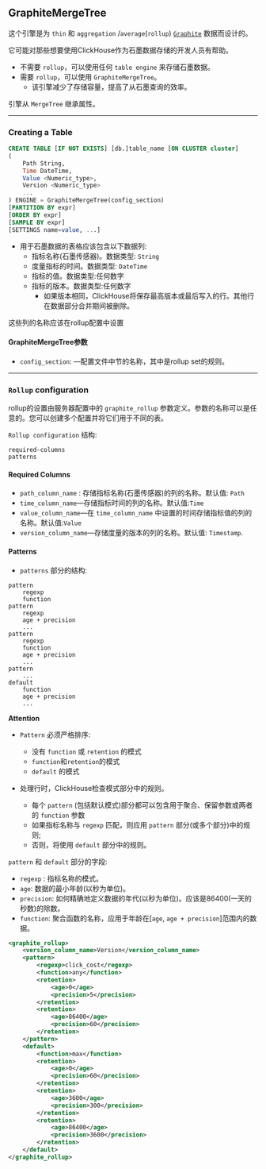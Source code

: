 ## GraphiteMergeTree

这个引擎是为 `thin` 和 `aggregation`  /`average`(`rollup`) [`Graphite`](https://graphite.readthedocs.io/en/latest/index.html) 数据而设计的。

它可能对那些想要使用ClickHouse作为石墨数据存储的开发人员有帮助。

- 不需要 `rollup`，可以使用任何 `table engine` 来存储石墨数据。 
- 需要 `rollup`，可以使用 `GraphiteMergeTree`。
  - 该引擎减少了存储容量，提高了从石墨查询的效率。

引擎从 `MergeTree` 继承属性。

---

### Creating a Table

```sql
CREATE TABLE [IF NOT EXISTS] [db.]table_name [ON CLUSTER cluster]
(
    Path String,
    Time DateTime,
    Value <Numeric_type>,
    Version <Numeric_type>
    ...
) ENGINE = GraphiteMergeTree(config_section)
[PARTITION BY expr]
[ORDER BY expr]
[SAMPLE BY expr]
[SETTINGS name=value, ...]
```

- 用于石墨数据的表格应该包含以下数据列:
  - 指标名称(石墨传感器)。数据类型: `String`
  - 度量指标的时间。数据类型: `DateTime`
  - 指标的值。数据类型:任何数字
  - 指标的版本。数据类型:任何数字
    - 如果版本相同，ClickHouse将保存最高版本或最后写入的行。其他行在数据部分合并期间被删除。

这些列的名称应该在rollup配置中设置


#### **GraphiteMergeTree参数**

- `config_section`: —配置文件中节的名称，其中是rollup set的规则。

---

### `Rollup` configuration

rollup的设置由服务器配置中的 `graphite_rollup` 参数定义。参数的名称可以是任意的。您可以创建多个配置并将它们用于不同的表。

`Rollup configuration` 结构:

```log
required-columns
patterns
```

#### Required Columns
- `path_column_name` : 存储指标名称(石墨传感器)的列的名称。默认值: `Path`
- `time_column_name`—存储指标时间的列的名称。默认值:`Time`
- `value_column_name`—在 `time_column_name` 中设置的时间存储指标值的列的名称。默认值:`Value`
- `version_column_name`—存储度量的版本的列的名称。默认值: `Timestamp`.

#### Patterns

- `patterns` 部分的结构:

```
pattern
    regexp
    function
pattern
    regexp
    age + precision
    ...
pattern
    regexp
    function
    age + precision
    ...
pattern
    ...
default
    function
    age + precision
    ...
```

**Attention**

- `Pattern` 必须严格排序:

  - 没有 `function` 或 `retention` 的模式
  - `function`和`retention`的模式
  - `default` 的模式
  
- 处理行时，ClickHouse检查模式部分中的规则。
  - 每个 `pattern` (包括默认模式)部分都可以包含用于聚合、保留参数或两者的 `function` 参数
  - 如果指标名称与 `regexp` 匹配，则应用 `pattern` 部分(或多个部分)中的规则;
  - 否则，将使用 `default` 部分中的规则。

`pattern` 和 `default` 部分的字段:

- `regexp` : 指标名称的模式。
- `age`: 数据的最小年龄(以秒为单位)。
- `precision`: 如何精确地定义数据的年代(以秒为单位)。应该是86400(一天的秒数)的除数。
- `function`: 聚合函数的名称，应用于年龄在[`age`, `age + precision`]范围内的数据。


```xml
<graphite_rollup>
    <version_column_name>Version</version_column_name>
    <pattern>
        <regexp>click_cost</regexp>
        <function>any</function>
        <retention>
            <age>0</age>
            <precision>5</precision>
        </retention>
        <retention>
            <age>86400</age>
            <precision>60</precision>
        </retention>
    </pattern>
    <default>
        <function>max</function>
        <retention>
            <age>0</age>
            <precision>60</precision>
        </retention>
        <retention>
            <age>3600</age>
            <precision>300</precision>
        </retention>
        <retention>
            <age>86400</age>
            <precision>3600</precision>
        </retention>
    </default>
</graphite_rollup>
```